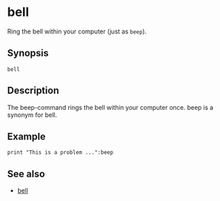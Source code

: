 # bell

Ring the bell within your computer (just as ```beep```).

## Synopsis

```
bell
```

## Description

The beep-command rings the bell within your computer once. beep is a synonym for bell.

## Example

```basic
print "This is a problem ...":beep
```

## See also

 * [bell](bell.html)
